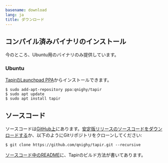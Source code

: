 ```yaml
---
basename: download
lang: ja
title: ダウンロード
---
```


## コンパイル済みバイナリのインストール

今のところ、Ubuntu用のバイナリのみ提供しています。

### Ubuntu

[TapirのLaunchpad PPA](https://launchpad.net/~qnighy/+archive/ubuntu/tapir)からインストールできます。

```
$ sudo add-apt-repository ppa:qnighy/tapir
$ sudo apt update
$ sudo apt install tapir
```

## ソースコード

ソースコードは[GitHub上](https://github.com/qnighy/tapir)にあります。[安定版リリースのソースコードをダウンロードする](https://github.com/qnighy/tapir/releases)か、以下のようにGitリポジトリをクローンしてください:

```
$ git clone https://github.com/qnighy/tapir.git --recursive
```

[ソースコード中のREADME](https://github.com/qnighy/tapir/blob/master/README.ja.md)に、Tapirのビルド方法が書いてあります。
